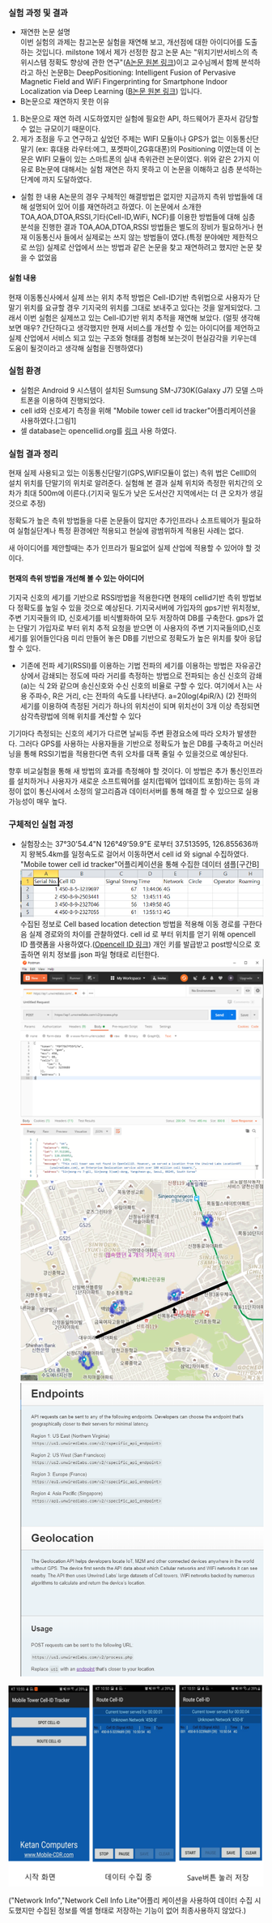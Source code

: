 ### 실험 과정 및 결과
* 재연한 논문 설명\
이번 실험의 과제는 참고논문 실험을 재연해 보고, 개선점에 대한 아이디어를 도출하는 것입니다.
milstone 1에서 제가 선정한 참고 논문 A는 "위치기반서비스의 측위시스템 정확도 향상에 관한 연구"([A논문 원본 링크](http://www.dbpia.co.kr/journal/articleDetail?nodeId=NODE02500799))이고 교수님께서 함께 분석하라고 하신 논문B는 DeepPositioning:  Intelligent Fusion of Pervasive Magnetic Field and WiFi Fingerprinting for Smartphone Indoor Localization via Deep Learning ([B논문 원본 링크](https://ieeexplore.ieee.org/document/8260607))
입니다.
* B논문으로 재연하지 못한 이유
1. B논문으로 재연 하려 시도하였지만 실험에 필요한 API, 하드웨어가 혼자서 감당할 수 없는 규모이기 때문이다. 
2. 제가 초점을 두고 연구하고 싶었던 주제는 WIFI 모듈이나 GPS가 없는 이동통신단말기 (ex: 휴대용 라우터:에그, 포켓파이,2G휴대폰)의 Positioning 이였는데 이 논문은 WIFI 모듈이 있는 스마트폰의 실내 측위관련 논문이였다. 
위와 같은 2가지 이유로 B논문에 대해서는 실험 재연은 하지 못하고 이 논문을 이해하고 심층 분석하는 단계에 까지 도달하였다. 
* 실험 한 내용
A논문의 경우 구체적인 해결방법은 없지만 지금까지 측위 방법들에 대해 설명되어 있어 이를 재연하려고 하였다. 
이 논문에서 소개한 TOA,AOA,DTOA,RSSI,기타(Cell-ID,WiFi, NCF)를 이용한 방법들에 대해 심층 분석을 진행한 결과 TOA,AOA,DTOA,RSSI 방법들은 별도의 장비가 필요하거나 현재 이동통신사 들에서 실제로는 쓰지 않는 방법들이 였다.(특정 분야에만 제한적으로 쓰임)
실제로 산업에서 쓰는 방법과 같은 논문을 찾고 재연하려고 했지만 논문 찾을 수 없었음
#### 실험 내용
현재 이동통신사에서 실제 쓰는 위치 추적 방법은 Cell-ID기반 측위법으로 사용자가 단말기 위치를 요규할 경우 기지국의 위치를 그대로 보내주고 있다는 것을 알게되었다.
그래서 이번 실험은 실제쓰고 있는 Cell-ID기반 위치 추적을 재연해 보았다. (얼핏 생각해 보면 매우? 간단하다고 생각했지만 현재 서비스를 개선할 수 있는 아이디어를 제언하고 실제 산업에서 서비스 되고 있는 구조와 형태를 경험해 보는것이 현실감각을 키우는데 도움이 될것이라고 생각해 실험을 진행하였다)

### 실험 환경

* 실험은 Android 9 시스템이 설치된 Sumsung SM-J730K(Galaxy J7) 모델 스마트폰을 이용하여 진행되었다.
* cell id와 신호세기 측정을 위해 "Mobile tower cell id tracker"어플리케이션을 사용하였다.[그림1]
* 셀 database는 opencellid.org를 [링크](http://opencellid.org) 사용 하였다. 

### 실험 결과 정리

현재 실제 사용되고 있는 이동통신단말기(GPS,WIFI모듈이 없는) 측위 법은 CellID의  설치 위치를 단말기의 위치로 알려준다. 
실험해 본 결과 실체 위치와 측정한 위치간의 오차가 최대 500m에 이른다.(기지국 밀도가 낮은 도서산간 지역에서는 더 큰 오차가 생길것으로 추정)

정확도가 높은 측위 방법들을 다룬 논문들이 많지만 추가인프라나 소프트웨어가 필요하여 실험실단계나 특정 환경에만 적용되고 현실에 광범위하게 적용된 사례는 없다. 

새 아이디어를 제안할때는 추가 인프라가 필요없어 실제 산업에 적용할 수 있어야 할 것이다.

#### 현재의 측위 방법을 개선해 볼 수 있는 아이디어 

기지국 신호의 세기를 기반으로 RSSI방법을 적용한다면 현재의 cellid기반 측위 방법보다 정확도를 높일 수 있을 것으로 예상된다.
기지국서버에 가입자의 gps기반 위치정보, 주변 기지국들의 ID, 신호세기를 비식별화하여 모두 저장하여 DB를 구축한다.
gps가 없는 단말기 가입자로 부터 위치 추적 요청을 받으면 이 사용자의 주변 기지국들의ID,신호세기를 읽어들인다음 미리 만들어 놓은 DB를 기반으로 정확도가 높은 위치를 찾아 응답 할 수 있다. 

* 기존에 전파 세기(RSSI)를 이용하는 기법 
전파의 세기를 이용하는 방법은 자유공간 상에서 감쇄되는 정도에 따라 거리를 측정하는 방법으로 전파되는 송신 신호의 감쇄(a)는 식 2와 같으며 송신신호와 수신 신호의 비율로 구할 수 있다. 여기에서 λ는 사용 주파수, R은 거리, c는 전파의 속도를 나타낸다.
a=20log(4piR/λ) (2)
전파의 세기를 이용하여 측정된 거리가 하나의 위치선이 되며 위치선이 3개 이상 측정되면 삼각측량법에 의해 위치를 계산할 수 있다

기기마다 측정되는 신호의 세기가 다르면 날씨등 주변 환경요소에 따라 오차가 발생한다. 
그러다 GPS를 사용하는 사용자들을 기반으로 정확도가 높은 DB를 구축하고 머신러닝을 통해 RSSI기법을 적용한다면 측위 오차를 대폭 줄일 수 있을것으로 예상된다. 

향후 비교실험을 통해 새 방법의 효과를 측정해야 할 것이다. 이 방법은 추가 통신인프라를 설치하거나 사용자가 새로운 소프트웨어를 설치(펍웨어 업데이트 포함)하는 등의 과정이 없이 통신사에서 소정의 알고리즘과 데이터서버를 통해 해결 할 수 있으므로 실용가능성이 매우 높다. 



### 구체적인 실험 과정

* 실험장소는 37°30'54.4"N 126°49'59.9"E 로부터 37.513595, 126.855636까지 왕복5.4km를 일정속도로 걸어서 이동하면서 cell id 와 signal 수집하였다.
"Mobile tower cell id tracker"어플리케이션을 통해 수집한 데이터 샘플[구간B]
![그림5:데이터 수집 예시](./dataex.PNG)  
수집된 정보로 Cell based location detection 방법을 적용해 이동 경로를 구한다음 실제 경로와의 차이를 관찰하였다. 
 cell id 로 부터 위치를 얻기 위해 opencell ID 플랫폼을 사용하였다.([Opencell ID 링크](https://opencellid.org))
 개인 키를 발급받고 post방식으로 호출하면 위치 정보를 json 파일 형태로 리턴한다.
 ![그림3:POSTMAN을 사용한 호출 예시](./callex.PNG)  
 ![그림4:google map에 시각화한 실제위치와 추적위치 차이](./cellmap1.png)
![그림2:opencellid API설명](./api.PNG)  
 
 

![그림1:데이터 수집에 사용된 어플리케이션](./ap_used.png) 

("Network Info","Network Cell Info Lite"어플리 케이션을 사용하여 데이터 수집 시도했지만 수집된 정보를 엑셀 형태로 저장하는 기능이 없어 최종사용하지 않았다.)
